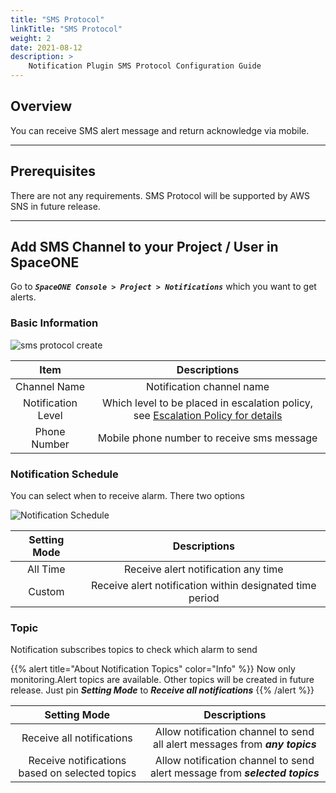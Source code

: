 ```yaml
---
title: "SMS Protocol"
linkTitle: "SMS Protocol"
weight: 2
date: 2021-08-12
description: >
    Notification Plugin SMS Protocol Configuration Guide
---
```



## Overview

You can receive SMS alert message and return acknowledge via mobile.

---

## Prerequisites

There are not any requirements.
SMS Protocol will be supported by AWS SNS in future release.


---
## Add SMS Channel to your Project / User in SpaceONE 

Go to _**`SpaceONE Console > Project > Notifications`**_ which you want to get alerts.

### Basic Information

![sms protocol create](/docs/guides/user_guide/notification/notification_img/sms_protocol_01.png)


|Item|Descriptions|
|:--:|:--:|
|Channel Name|Notification channel name|
|Notification Level|Which level to be placed in escalation policy, see [Escalation Policy for details](/docs/guides/admin_guide/monitoring/alert_manager/escalation-policy/)|
|Phone Number|Mobile phone number to receive sms message|


### Notification Schedule


You can select when to receive alarm. There two options

![Notification Schedule](/docs/guides/user_guide/notification/notification_img/notification_img_01.png)

|Setting Mode|Descriptions|
|:--:|:--:|
|All Time|Receive alert notification any time|
|Custom|Receive alert notification within designated time period|

### Topic

Notification subscribes topics to check which alarm to send

{{% alert title="About Notification Topics" color="Info" %}}
Now only monitoring.Alert topics are available. Other topics will be created in future release.
Just pin _**Setting Mode**_ to _**Receive all notifications**_
{{% /alert %}}

|Setting Mode|Descriptions|
|:--:|:--:|
|Receive all notifications|Allow notification channel to send all alert messages from _**any topics**_|
|Receive notifications based on selected topics|Allow notification channel to send alert message from _**selected topics**_|

